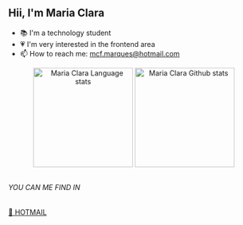 ## Hii, I'm Maria Clara 

- 📚 I'm a technology student
- 💗 I'm very interested in the frontend area
- 📫 How to reach me: mcf.marques@hotmail.com

<!-- Dark Mode -->
<div align="center"> 

<img height=200 src="https://github-readme-stats-git-masterrstaa-rickstaa.vercel.app/api/top-langs/?username=mariaclarafreitaz&layout=compact&langs_count=10&hide_border=true&include_orgs=true&theme=dark&bg_color=000000#gh-dark-mode-only" alt="Maria Clara Language stats" />

<img height=200 src="https://github-readme-stats-git-masterrstaa-rickstaa.vercel.app/api?username=mariaclarafreitaz&show_icons=true&count_private=true&line_height=28&hide_border=true&card_width=400&include_all_commits=true&include_orgs=true&exclude_repo=github-readme-stats&theme=dark&bg_color=000000#gh-dark-mode-only" alt="Maria Clara Github stats" />

</div>

##

###### YOU CAN ME FIND IN

<div>
  <a href = "mailto:mcf.marques@hotmail.com" target="_blank"> 📩 HOTMAIL </a>
</div>
